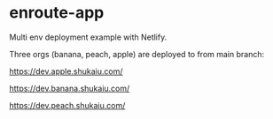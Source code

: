 # enroute-app

Multi env deployment example with Netlify.

Three orgs (banana, peach, apple) are deployed to from main branch:

https://dev.apple.shukaiu.com/

https://dev.banana.shukaiu.com/

https://dev.peach.shukaiu.com/
